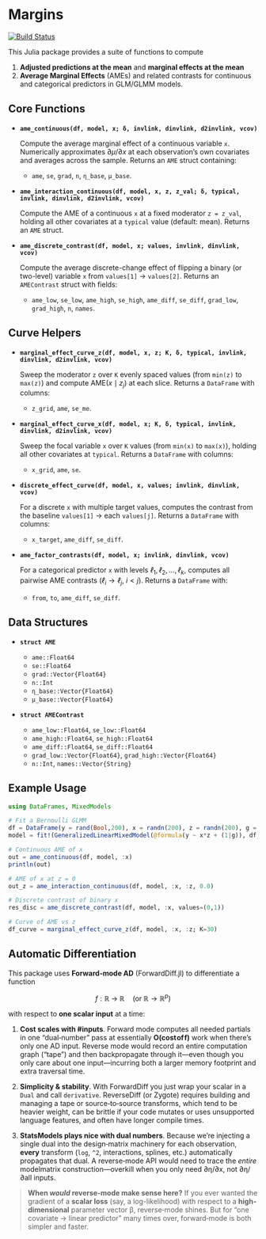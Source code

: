 # Margins

[![Build Status](https://github.com/emfeltham/Margins.jl/workflows/CI/badge.svg)](https://github.com/emfeltham/Margins.jl/actions)

This Julia package provides a suite of functions to compute
1. **Adjusted predictions at the mean** and **marginal effects at the mean**
2. **Average Marginal Effects** (AMEs) and related contrasts for continuous and categorical predictors in GLM/GLMM models.

## Core Functions

* **`ame_continuous(df, model, x; δ, invlink, dinvlink, d2invlink, vcov)`**

  Compute the average marginal effect of a continuous variable `x`. Numerically approximates $\partial\mu/\partial x$ at each observation’s own covariates and averages across the sample. Returns an `AME` struct containing:

  * `ame`, `se`, `grad`, `n`, `η_base`, `μ_base`.

* **`ame_interaction_continuous(df, model, x, z, z_val; δ, typical, invlink, dinvlink, d2invlink, vcov)`**

  Compute the AME of a continuous `x` at a fixed moderator `z = z_val`, holding all other covariates at a `typical` value (default: mean). Returns an `AME` struct.

* **`ame_discrete_contrast(df, model, x; values, invlink, dinvlink, vcov)`**

  Compute the average discrete-change effect of flipping a binary (or two-level) variable `x` from `values[1]` → `values[2]`. Returns an `AMEContrast` struct with fields:

  * `ame_low`, `se_low`, `ame_high`, `se_high`, `ame_diff`, `se_diff`, `grad_low`, `grad_high`, `n`, `names`.

## Curve Helpers

* **`marginal_effect_curve_z(df, model, x, z; K, δ, typical, invlink, dinvlink, d2invlink, vcov)`**

  Sweep the moderator `z` over `K` evenly spaced values (from `min(z)` to `max(z)`) and compute $\mathrm{AME}(x\mid z_j)$ at each slice.  Returns a `DataFrame` with columns:

  * `z_grid`, `ame`, `se_me`.

* **`marginal_effect_curve_x(df, model, x; K, δ, typical, invlink, dinvlink, d2invlink, vcov)`**

  Sweep the focal variable `x` over `K` values (from `min(x)` to `max(x)`), holding all other covariates at `typical`. Returns a `DataFrame` with columns:

  * `x_grid`, `ame`, `se`.

* **`discrete_effect_curve(df, model, x, values; invlink, dinvlink, vcov)`**

  For a discrete `x` with multiple target values, computes the contrast from the baseline `values[1]` → each `values[j]`. Returns a `DataFrame` with columns:

  * `x_target`, `ame_diff`, `se_diff`.

* **`ame_factor_contrasts(df, model, x; invlink, dinvlink, vcov)`**

  For a categorical predictor `x` with levels $ℓ_1,ℓ_2,\dots,ℓ_k$, computes all pairwise AME contrasts ($ℓ_i \to ℓ_j$, $i<j$). Returns a `DataFrame` with:

  * `from`, `to`, `ame_diff`, `se_diff`.

## Data Structures

* **`struct AME`**

  * `ame::Float64`
  * `se::Float64`
  * `grad::Vector{Float64}`
  * `n::Int`
  * `η_base::Vector{Float64}`
  * `μ_base::Vector{Float64}`

* **`struct AMEContrast`**

  * `ame_low::Float64`, `se_low::Float64`
  * `ame_high::Float64`, `se_high::Float64`
  * `ame_diff::Float64`, `se_diff::Float64`
  * `grad_low::Vector{Float64}`, `grad_high::Vector{Float64}`
  * `n::Int`, `names::Vector{String}`

## Example Usage

```julia
using DataFrames, MixedModels

# Fit a Bernoulli GLMM
df = DataFrame(y = rand(Bool,200), x = randn(200), z = randn(200), g = rand(1:5,200))
model = fit!(GeneralizedLinearMixedModel(@formula(y ~ x*z + (1|g)), df, Bernoulli()))

# Continuous AME of x
out = ame_continuous(df, model, :x)
println(out)

# AME of x at z = 0
out_z = ame_interaction_continuous(df, model, :x, :z, 0.0)

# Discrete contrast of binary x
res_disc = ame_discrete_contrast(df, model, :x, values=(0,1))

# Curve of AME vs z
df_curve = marginal_effect_curve_z(df, model, :x, :z; K=30)
```

## Automatic Differentiation

This package uses **Forward‐mode AD** (ForwardDiff.jl) to differentiate a function

$$
f: \mathbb{R} \;\to\; \mathbb{R}\quad(\text{or}\;\mathbb{R}\to\mathbb{R}^p)
$$

with respect to **one scalar input** at a time:

1. **Cost scales with #inputs**. Forward mode computes all needed partials in one “dual‐number” pass at essentially **O(cost of f)** work when there’s only one AD input.  Reverse mode would record an entire computation graph (“tape”) and then backpropagate through it—even though you only care about one input—incurring both a larger memory footprint and extra traversal time.

2. **Simplicity & stability**.  With ForwardDiff you just wrap your scalar in a `Dual` and call `derivative`.  ReverseDiff (or Zygote) requires building and managing a tape or source‐to‐source transforms, which tend to be heavier weight, can be brittle if your code mutates or uses unsupported language features, and often have longer compile times.

3. **StatsModels plays nice with dual numbers**.  Because we’re injecting a single dual into the design‐matrix machinery for each observation, **every** transform (`log`, `^2`, interactions, splines, etc.) automatically propagates that dual.  A reverse‐mode API would need to trace the *entire* modelmatrix construction—overkill when you only need ∂η/∂x, not ∂η/∂all inputs.

> **When *would* reverse‐mode make sense here?**
> If you ever wanted the gradient of a **scalar loss** (say, a log-likelihood) with respect to a **high-dimensional** parameter vector β, reverse‐mode shines.  But for “one covariate → linear predictor” many times over, forward‐mode is both simpler and faster.
